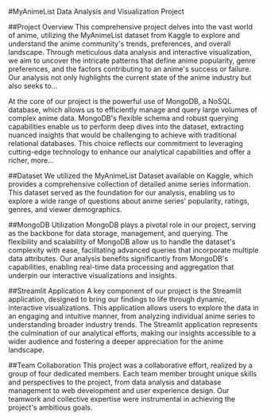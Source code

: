 #MyAnimeList Data Analysis and Visualization Project

##Project Overview
This comprehensive project delves into the vast world of anime, utilizing the MyAnimeList dataset from Kaggle to explore and understand the anime community's trends, preferences, and overall landscape. Through meticulous data analysis and interactive visualization, we aim to uncover the intricate patterns that define anime popularity, genre preferences, and the factors contributing to an anime's success or failure. Our analysis not only highlights the current state of the anime industry but also seeks to...

At the core of our project is the powerful use of MongoDB, a NoSQL database, which allows us to efficiently manage and query large volumes of complex anime data. MongoDB's flexible schema and robust querying capabilities enable us to perform deep dives into the dataset, extracting nuanced insights that would be challenging to achieve with traditional relational databases. This choice reflects our commitment to leveraging cutting-edge technology to enhance our analytical capabilities and offer a richer, more...

##Dataset
We utilized the MyAnimeList Dataset available on Kaggle, which provides a comprehensive collection of detailed anime series information. This dataset served as the foundation for our analysis, enabling us to explore a wide range of questions about anime series' popularity, ratings, genres, and viewer demographics.

##MongoDB Utilization
MongoDB plays a pivotal role in our project, serving as the backbone for data storage, management, and querying. The flexibility and scalability of MongoDB allow us to handle the dataset's complexity with ease, facilitating advanced queries that incorporate multiple data attributes. Our analysis benefits significantly from MongoDB's capabilities, enabling real-time data processing and aggregation that underpin our interactive visualizations and insights.

##Streamlit Application
A key component of our project is the Streamlit application, designed to bring our findings to life through dynamic, interactive visualizations. This application allows users to explore the data in an engaging and intuitive manner, from analyzing individual anime series to understanding broader industry trends. The Streamlit application represents the culmination of our analytical efforts, making our insights accessible to a wider audience and fostering a deeper appreciation for the anime landscape.

##Team Collaboration
This project was a collaborative effort, realized by a group of four dedicated members. Each team member brought unique skills and perspectives to the project, from data analysis and database management to web development and user experience design. Our teamwork and collective expertise were instrumental in achieving the project's ambitious goals.

